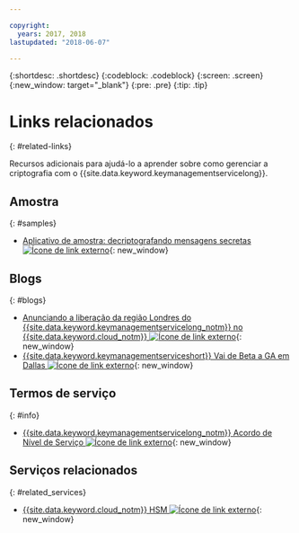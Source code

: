 ```yaml
---

copyright:
  years: 2017, 2018
lastupdated: "2018-06-07"

---
```


{:shortdesc: .shortdesc}
{:codeblock: .codeblock}
{:screen: .screen}
{:new_window: target="_blank"}
{:pre: .pre}
{:tip: .tip}

# Links relacionados
{: #related-links}

Recursos adicionais para ajudá-lo a aprender sobre como gerenciar a criptografia com o {{site.data.keyword.keymanagementservicelong}}.

## Amostra
{: #samples}

- [Aplicativo de amostra: decriptografando mensagens secretas ![Ícone de link externo](../../icons/launch-glyph.svg "Ícone de link externo")](https://github.com/IBM-Bluemix/key-protect-helloworld-python){: new_window}

## Blogs
{: #blogs}

- [Anunciando a liberação da região Londres do {{site.data.keyword.keymanagementservicelong_notm}} no {{site.data.keyword.cloud_notm}} ![Ícone de link externo](../../icons/launch-glyph.svg "Ícone de link externo")](https://www.ibm.com/blogs/bluemix/2017/12/announcing-ibm-key-protect-london-region-release-ibm-cloud/){: new_window}
- [{{site.data.keyword.keymanagementserviceshort}} Vai de Beta a GA em Dallas ![Ícone de link externo](../../icons/launch-glyph.svg "Ícone de link externo")](https://www.ibm.com/blogs/bluemix/2016/12/dallas-key-protect-ga/){: new_window}

## Termos de serviço
{: #info}

- [{{site.data.keyword.keymanagementservicelong_notm}} Acordo de Nível de Serviço ![Ícone de link externo](../../icons/launch-glyph.svg "Ícone de link externo")](https://www.ibm.com/software/sla/sladb.nsf/sla/bm-7603-02){: new_window}

## Serviços relacionados
{: #related_services}

- [{{site.data.keyword.cloud_notm}} HSM ![Ícone de link externo](../../icons/launch-glyph.svg "Ícone de link externo")](https://www.ibm.com/cloud/hardware-security-module){: new_window}

